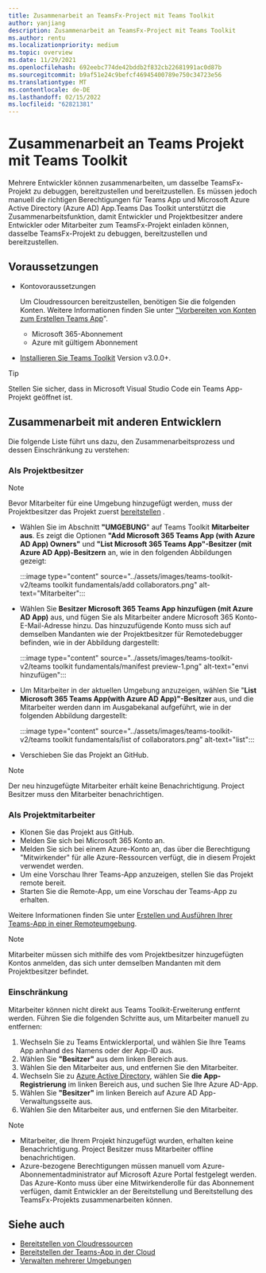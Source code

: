 ```yaml
---
title: Zusammenarbeit an TeamsFx-Project mit Teams Toolkit
author: yanjiang
description: Zusammenarbeit an TeamsFx-Project mit Teams Toolkit
ms.author: rentu
ms.localizationpriority: medium
ms.topic: overview
ms.date: 11/29/2021
ms.openlocfilehash: 692eebc774de42bddb2f832cb22681991ac0d87b
ms.sourcegitcommit: b9af51e24c9befcf46945400789e750c34723e56
ms.translationtype: MT
ms.contentlocale: de-DE
ms.lasthandoff: 02/15/2022
ms.locfileid: "62821381"
---
```

# <a name="collaborate-on-teams-project-using-teams-toolkit"></a>Zusammenarbeit an Teams Projekt mit Teams Toolkit

Mehrere Entwickler können zusammenarbeiten, um dasselbe TeamsFx-Projekt zu debuggen, bereitzustellen und bereitzustellen. Es müssen jedoch manuell die richtigen Berechtigungen für Teams App und Microsoft Azure Active Directory (Azure AD) App.Teams  Das Toolkit unterstützt die Zusammenarbeitsfunktion, damit Entwickler und Projektbesitzer andere Entwickler oder Mitarbeiter zum TeamsFx-Projekt einladen können, dasselbe TeamsFx-Projekt zu debuggen, bereitzustellen und bereitzustellen.

## <a name="prerequisites"></a>Voraussetzungen

* Kontovoraussetzungen

    Um Cloudressourcen bereitzustellen, benötigen Sie die folgenden Konten. Weitere Informationen finden Sie unter ["Vorbereiten von Konten zum Erstellen Teams App](accounts.md)".

  * Microsoft 365-Abonnement
  * Azure mit gültigem Abonnement

* [Installieren Sie Teams Toolkit](https://marketplace.visualstudio.com/items?itemName=TeamsDevApp.ms-teams-vscode-extension) Version v3.0.0+.

> [!TIP]
> Stellen Sie sicher, dass in Microsoft Visual Studio Code ein Teams App-Projekt geöffnet ist.

## <a name="collaborate-with-other-developers"></a>Zusammenarbeit mit anderen Entwicklern

Die folgende Liste führt uns dazu, den Zusammenarbeitsprozess und dessen Einschränkung zu verstehen:

### <a name="as-project-owner"></a>Als Projektbesitzer

> [!NOTE]
> Bevor Mitarbeiter für eine Umgebung hinzugefügt werden, muss der Projektbesitzer das Projekt zuerst [bereitstellen](provision.md) .

* Wählen Sie im Abschnitt **"UMGEBUNG**" auf Teams Toolkit **Mitarbeiter aus**. Es zeigt die Optionen **"Add Microsoft 365 Teams App (with Azure AD App) Owners"** und **"List Microsoft 365 Teams App"-Besitzer (mit Azure AD App)-Besitzern** an, wie in den folgenden Abbildungen gezeigt:

  :::image type="content" source="../assets/images/teams-toolkit-v2/teams toolkit fundamentals/add collaborators.png" alt-text="Mitarbeiter":::

* Wählen Sie **Besitzer Microsoft 365 Teams App hinzufügen (mit Azure AD App)** aus, und fügen Sie als Mitarbeiter andere Microsoft 365 Konto-E-Mail-Adresse hinzu. Das hinzuzufügende Konto muss sich auf demselben Mandanten wie der Projektbesitzer für Remotedebugger befinden, wie in der Abbildung dargestellt:

  :::image type="content" source="../assets/images/teams-toolkit-v2/teams toolkit fundamentals/manifest preview-1.png" alt-text="envi hinzufügen":::

* Um Mitarbeiter in der aktuellen Umgebung anzuzeigen, wählen Sie "**List Microsoft 365 Teams App(with Azure AD App)"-Besitzer** aus, und die Mitarbeiter werden dann im Ausgabekanal aufgeführt, wie in der folgenden Abbildung dargestellt:

  :::image type="content" source="../assets/images/teams-toolkit-v2/teams toolkit fundamentals/list of collaborators.png" alt-text="list":::

* Verschieben Sie das Projekt an GitHub.

> [!NOTE]
> Der neu hinzugefügte Mitarbeiter erhält keine Benachrichtigung. Project Besitzer muss den Mitarbeiter benachrichtigen.

### <a name="as-project-collaborator"></a>Als Projektmitarbeiter

* Klonen Sie das Projekt aus GitHub.
* Melden Sie sich bei Microsoft 365 Konto an.
* Melden Sie sich bei einem Azure-Konto an, das über die Berechtigung "Mitwirkender" für alle Azure-Ressourcen verfügt, die in diesem Projekt verwendet werden.
* Um eine Vorschau Ihrer Teams-App anzuzeigen, stellen Sie das Projekt remote bereit.
* Starten Sie die Remote-App, um eine Vorschau der Teams-App zu erhalten.

Weitere Informationen finden Sie unter [Erstellen und Ausführen Ihrer Teams-App in einer Remoteumgebung](/microsoftteams/platform/sbs-gs-javascript?tabs=vscode%2Cvsc%2Cviscode%2Cvcode&tutorial-step=3&branch).

> [!NOTE]
> Mitarbeiter müssen sich mithilfe des vom Projektbesitzer hinzugefügten Kontos anmelden, das sich unter demselben Mandanten mit dem Projektbesitzer befindet.

### <a name="limitation"></a>Einschränkung

Mitarbeiter können nicht direkt aus Teams Toolkit-Erweiterung entfernt werden. Führen Sie die folgenden Schritte aus, um Mitarbeiter manuell zu entfernen:

  1. Wechseln Sie zu Teams Entwicklerportal, und wählen Sie Ihre Teams App anhand des Namens oder der App-ID aus.
  2. Wählen Sie **"Besitzer"** aus dem linken Bereich aus.
  3. Wählen Sie den Mitarbeiter aus, und entfernen Sie den Mitarbeiter.
  4. Wechseln Sie zu [Azure Active Directory](https://ms.portal.azure.com/#blade/Microsoft_AAD_IAM/ActiveDirectoryMenuBlade/RegisteredApps), wählen Sie **die App-Registrierung** im linken Bereich aus, und suchen Sie Ihre Azure AD-App.
  5. Wählen Sie **"Besitzer"** im linken Bereich auf Azure AD App-Verwaltungsseite aus.
  6. Wählen Sie den Mitarbeiter aus, und entfernen Sie den Mitarbeiter.

> [!NOTE]
> * Mitarbeiter, die Ihrem Projekt hinzugefügt wurden, erhalten keine Benachrichtigung. Project Besitzer muss Mitarbeiter offline benachrichtigen.
> * Azure-bezogene Berechtigungen müssen manuell vom Azure-Abonnementadministrator auf Microsoft Azure Portal festgelegt werden. Das Azure-Konto muss über eine Mitwirkenderolle für das Abonnement verfügen, damit Entwickler an der Bereitstellung und Bereitstellung des TeamsFx-Projekts zusammenarbeiten können.

## <a name="see-also"></a>Siehe auch

* [Bereitstellen von Cloudressourcen](provision.md)
* [Bereitstellen der Teams-App in der Cloud](deploy.md)
* [Verwalten mehrerer Umgebungen](TeamsFx-multi-env.md)
